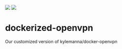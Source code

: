 [![](https://images.microbadger.com/badges/image/dailyhotel/openvpn.svg)](https://microbadger.com/images/dailyhotel/openvpn "Get your own image badge on microbadger.com")
[![](https://images.microbadger.com/badges/version/dailyhotel/openvpn.svg)](https://microbadger.com/images/dailyhotel/openvpn "Get your own version badge on microbadger.com")

# dockerized-openvpn
Our customized version of kylemanna/docker-openvpn
